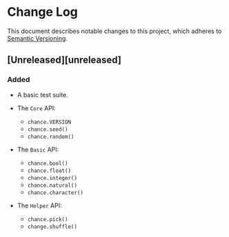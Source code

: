 # Change Log

This document describes notable changes to this project, which adheres
to [Semantic Versioning](http://semver.org/).



## [Unreleased][unreleased]

### Added

- A basic test suite.

- The `Core` API:
    - `chance.VERSION`
    - `chance.seed()`
    - `chance.random()`

- The `Basic` API:
    - `chance.bool()`
    - `chance.float()`
    - `chance.integer()`
    - `chance.natural()`
    - `chance.character()`

- The `Helper` API:
    - `chance.pick()`
    - `change.shuffle()`
